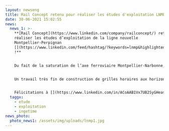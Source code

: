 ```yaml
---
layout: newseng
title: Rail Concept retenu pour réaliser les études d'exploitation LNMP !
date: 30-06-2021 15:02:55
news:
  news_1: >-
    **[Rail Concept](https://www.linkedin.com/company/railconcept/) retenu pour
    réaliser les études d’exploitation de la ligne nouvelle
    Montpellier-Perpignan
    [](https://www.linkedin.com/feed/hashtag/?keywords=lnmp&highlightedUpdateUrns=urn%3Ali%3Aactivity%3A6762007096268505088)(LNMP)
    !** 


    Du fait de la saturation de l’axe ferroviaire Montpellier-Narbonne, la réalisation d’une ligne nouvelle est indispensable pour améliorer les dessertes régionales et pouvoir développer le fret ferroviaire sur cet axe stratégique qui fait le lien entre la France et l’Espagne. Rail Concept accompagne [](https://www.linkedin.com/company/sncf-r%C3%A9seau/)SNCF Réseau sur ce projet depuis plus de 10 ans, preuve d’une relation de confiance forte. 


    Un travail très fin de construction de grilles horaires aux horizons du projet et d’analyse de leur robustesse sera réalisé dans les mois qui viennent afin de permettre au projet d’aller à l’enquête publique dans les meilleures conditions. 


    Félicitations à [](https://www.linkedin.com/in/ACoAAB1Vx7UB2SyGHeasIXioRUlo5ozJqeGUCyw)Quentin Pelegry qui a commencé en tant que chargé d’études sur ce projet il y a 7 ans et qui est maintenant en charge du pilotage de cette très belle étude !
  taggx:
    - etude
    - exploitation
    - ingetime
news_photo:
  photo_news1: /assets/img/uploads/lnmp1.jpg
---
```

